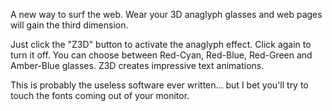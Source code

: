 A new way to surf the web. Wear your 3D anaglyph glasses and web pages will gain the third dimension.

Just click the "Z3D" button to activate the anaglyph effect. Click again to turn it off.
You can choose between Red-Cyan, Red-Blue, Red-Green and Amber-Blue glasses.
Z3D creates impressive text animations.

This is probably the useless software ever written... but I bet you'll try to touch the fonts coming out of your monitor.
